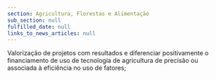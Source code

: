 ```yaml
---
section: Agricultura, Florestas e Alimentação
sub_section: null
fulfilled_date: null
links_to_news_articles: null
---
```


Valorização de projetos com resultados e diferenciar positivamente o financiamento de uso de tecnologia de agricultura de precisão ou associada à eficiência no uso de fatores;
